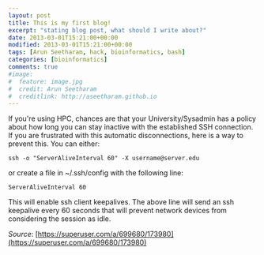 ```yaml
---
layout: post
title: This is my first blog!
excerpt: "stating blog post, what should I write about?"
date: 2013-03-01T15:21:00+00:00
modified: 2013-03-01T15:21:00+00:00
tags: [Arun Seetharam, hack, bioinformatics, bash]
categories: [bioinformatics]
comments: true
#image:
#  feature: image.jpg
#  credit: Arun Seetharam
#  creditlink: http://aseetharam.github.io
---
```


If you're using HPC, chances are that your University/Sysadmin has a policy about how long you can stay inactive with the established SSH connection. If you are frustrated with this automatic disconnections, here is a way to prevent this. You can either:

```
ssh -o "ServerAliveInterval 60" -X username@server.edu
```

or create a file in ~/.ssh/config with the following line:

```
ServerAliveInterval 60
```

This will enable ssh client keepalives. The above line will send an ssh keepalive every 60 seconds that will prevent network devices from considering the session as idle.

_Source_: [https://superuser.com/a/699680/173980](https://superuser.com/a/699680/173980)
